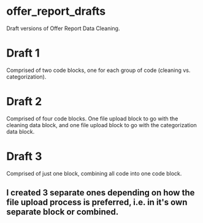 # offer_report_drafts
Draft versions of Offer Report Data Cleaning.

# Draft 1
Comprised of two code blocks, one for each group of code (cleaning vs. categorization).

# Draft 2
Comprised of four code blocks. One file upload block to go with the cleaning data block, and one file upload block to go with the categorization data block.

# Draft 3
Comprised of just one block, combining all code into one code block.

## I created 3 separate ones depending on how the file upload process is preferred, i.e. in it's own separate block or combined. 

